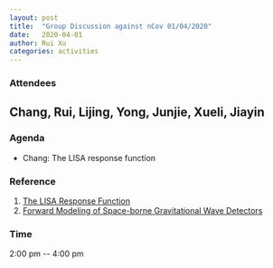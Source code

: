 ```yaml
---
layout: post
title:  "Group Discussion against nCov 01/04/2020"
date:   2020-04-01
author: Rui Xu
categories: activities
---
```



### Attendees

Chang, Rui, Lijing, Yong, Junjie, Xueli, Jiayin
---

### Agenda

- Chang: The LISA response function


### Reference

1. [The LISA Response Function](https://arxiv.org/abs/gr-qc/0209011)
2. [Forward Modeling of Space-borne Gravitational Wave Detectors](https://arxiv.org/abs/gr-qc/0311069)


### Time

2:00 pm -- 4:00 pm
